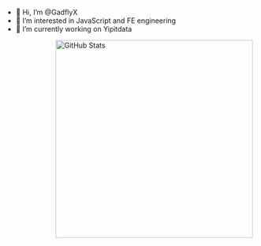 - 👋 Hi, I’m @GadflyX
- 👀 I’m interested in JavaScript and FE engineering
- 🌱 I’m currently working on Yipitdata 

<!---
GadflyX/GadflyX is a ✨ special ✨ repository because its `README.md` (this file) appears on your GitHub profile.
You can click the Preview link to take a look at your changes.
--->

<img align="right" width="400px" alt="GitHub Stats" src="https://github-readme-stats.vercel.app/api?username=GadflyX&count_private=true&show_icons=true&theme=tokyonight&hide_border=true" />
